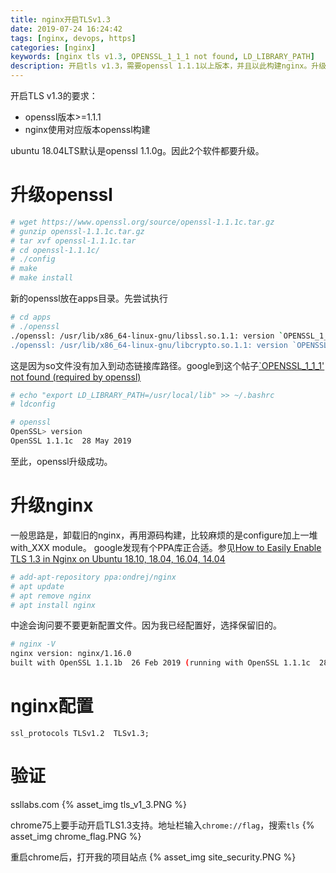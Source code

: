 ```yaml
---
title: nginx开启TLSv1.3
date: 2019-07-24 16:24:42
tags: [nginx, devops, https]
categories: [nginx]
keywords: [nginx tls v1.3, OPENSSL_1_1_1 not found, LD_LIBRARY_PATH]
description: 开启tls v1.3，需要openssl 1.1.1以上版本，并且以此构建nginx。升级openssl可能出现OPENSSL_1_1_1 not found报错，要重新链接so文件，更新LD_LIBRARY_PATH环境变量。
---
```


开启TLS v1.3的要求：
- openssl版本>=1.1.1
- nginx使用对应版本openssl构建

ubuntu 18.04LTS默认是openssl 1.1.0g。因此2个软件都要升级。

# 升级openssl

```bash
# wget https://www.openssl.org/source/openssl-1.1.1c.tar.gz
# gunzip openssl-1.1.1c.tar.gz 
# tar xvf openssl-1.1.1c.tar 
# cd openssl-1.1.1c/
# ./config
# make
# make install
```

新的openssl放在apps目录。先尝试执行
```bash
# cd apps
# ./openssl
./openssl: /usr/lib/x86_64-linux-gnu/libssl.so.1.1: version `OPENSSL_1_1_1' not found (required by ./openssl)
./openssl: /usr/lib/x86_64-linux-gnu/libcrypto.so.1.1: version `OPENSSL_1_1_1' not found (required by ./openssl)
```

这是因为so文件没有加入到动态链接库路径。google到这个帖子[`OPENSSL_1_1_1' not found (required by openssl) ](https://github.com/openssl/openssl/issues/5845)
```bash
# echo "export LD_LIBRARY_PATH=/usr/local/lib" >> ~/.bashrc
# ldconfig

# openssl
OpenSSL> version
OpenSSL 1.1.1c  28 May 2019
```

至此，openssl升级成功。

# 升级nginx

一般思路是，卸载旧的nginx，再用源码构建，比较麻烦的是configure加上一堆with_XXX module。
google发现有个PPA库正合适。参见[How to Easily Enable TLS 1.3 in Nginx on Ubuntu 18.10, 18.04, 16.04, 14.04](https://www.linuxbabe.com/ubuntu/enable-tls-1-3-nginx-ubuntu-18-10-18-04-16-04-14-04)
```bash
# add-apt-repository ppa:ondrej/nginx
# apt update
# apt remove nginx
# apt install nginx
```
中途会询问要不要更新配置文件。因为我已经配置好，选择保留旧的。

```bash
# nginx -V
nginx version: nginx/1.16.0
built with OpenSSL 1.1.1b  26 Feb 2019 (running with OpenSSL 1.1.1c  28 May 2019)
```

# nginx配置

```
ssl_protocols TLSv1.2  TLSv1.3;  
```

# 验证

ssllabs.com
{% asset_img tls_v1_3.PNG %}

chrome75上要手动开启TLS1.3支持。地址栏输入`chrome://flag`，搜索`tls`
{% asset_img chrome_flag.PNG %}

重启chrome后，打开我的项目站点
{% asset_img site_security.PNG %}